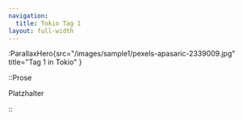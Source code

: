 ```yaml
---
navigation:
  title: Tokio Tag 1
layout: full-width
---
```


:ParallaxHero{src="/images/sample1/pexels-apasaric-2339009.jpg" title="Tag 1 in Tokio" }

::Prose

Platzhalter

::
